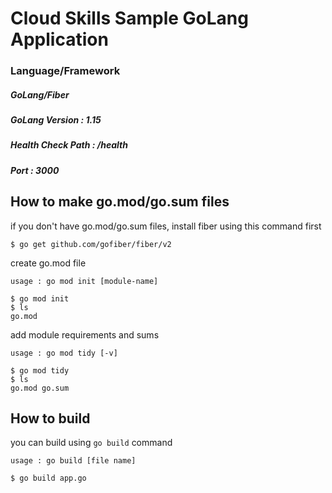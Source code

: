 # Cloud Skills Sample GoLang Application
### Language/Framework
##### GoLang/Fiber
##### GoLang Version : 1.15
##### Health Check Path : /health
##### Port : 3000

## How to make go.mod/go.sum files

if you don't have go.mod/go.sum files, install fiber using this command first
```
$ go get github.com/gofiber/fiber/v2
```

create go.mod file
```
usage : go mod init [module-name]

$ go mod init
$ ls
go.mod
```

add module requirements and sums
```
usage : go mod tidy [-v]
 
$ go mod tidy 
$ ls 
go.mod go.sum
```

## How to build

you can build using `go build` command
```
usage : go build [file name]

$ go build app.go
```